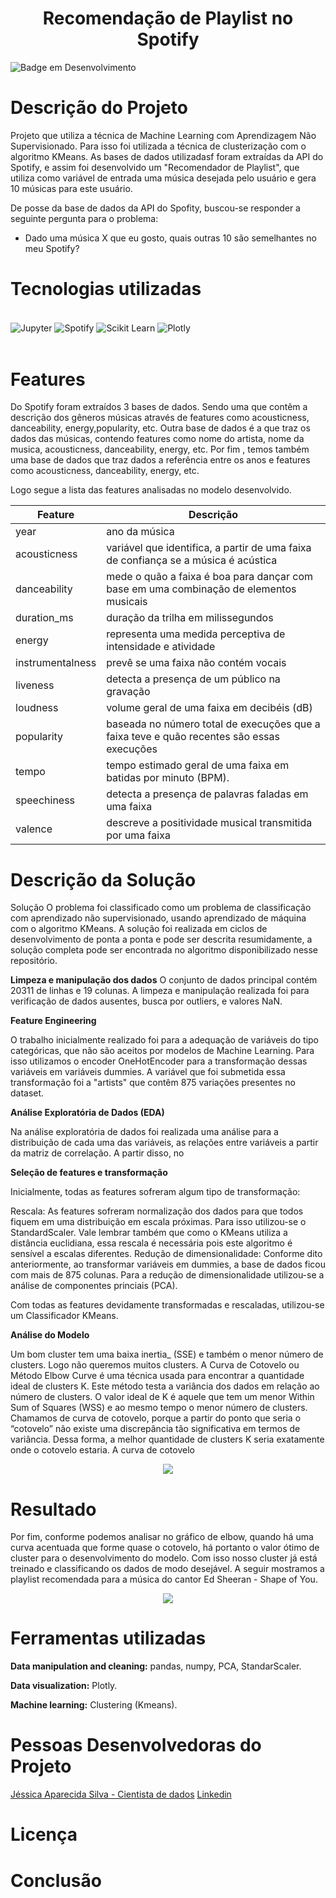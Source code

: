 <h1 align='center'> Recomendação de Playlist no Spotify </h1>

<!-- <h4 align="center"> 
    :construction:  Projeto em construção  :construction:
</h4>
 -->

![Badge em Desenvolvimento](http://img.shields.io/static/v1?label=STATUS&message=EM%20DESENVOLVIMENTO&color=GREEN&style=for-the-badge)

# Descrição do Projeto 

Projeto que utiliza a técnica de Machine Learning com Aprendizagem Não Supervisionado. Para isso foi utilizada a técnica de clusterização com o algoritmo KMeans. As bases de dados utilizadasf foram extraídas da API do Spotify, e assim foi desenvolvido um "Recomendador de Playlist", que utiliza como variável de entrada uma música desejada pelo usuário e gera 10 músicas para este usuário.

De posse da base de dados da API do Spofity, buscou-se responder a seguinte pergunta para o problema:

* Dado uma música X que eu gosto, quais outras 10 são semelhantes no meu Spotify?

# Tecnologias utilizadas
<div style="display: inline_block"><br/>
    <img align="center" alt="Jupyter" src="https://img.shields.io/badge/Jupyter-F37626.svg?&style=for-the-badge&logo=Jupyter&logoColor=white" />  
    <img align="center" alt="Spotify" src="https://img.shields.io/badge/Spotify-1ED760?&style=for-the-badge&logo=spotify&logoColor=white" />  
    <img align="center" alt="Scikit Learn" src="https://img.shields.io/badge/scikit_learn-F7931E?style=for-the-badge&logo=scikit-learn&logoColor=white" /> 
    <img align="center" alt="Plotly" src="https://img.shields.io/badge/Plotly-239120?style=for-the-badge&logo=plotly&logoColor=white" />
</div><br/>

# Features
Do Spotify foram extraídos 3 bases de dados. Sendo uma que contêm a descrição dos gêneros músicas através de features como acousticness, danceability, energy,popularity, etc. Outra base de dados é a que traz os dados das músicas, contendo features como nome do artista, nome da musica, acousticness, danceability, energy, etc. Por fim , temos também uma base de dados que traz dados a referência entre os anos e features como acousticness, danceability, energy, etc. 

Logo segue a lista das features analisadas no modelo desenvolvido. 

| Feature  | Descrição |
| ------------- | ------------- |
| year  | ano da música |
| acousticness  | variável que identifica, a partir de uma faixa de confiança se a música é acústica  |
| danceability | mede o quão a faixa é boa para dançar com base em uma combinação de elementos musicais |
| duration_ms | duração da trilha em milissegundos |
| energy | representa uma medida perceptiva de intensidade e atividade |
| instrumentalness | prevê se uma faixa não contém vocais |
| liveness | detecta a presença de um público na gravação |
| loudness | volume geral de uma faixa em decibéis (dB) |
| popularity | baseada no número total de execuções que a faixa teve e quão recentes são essas execuções |
| tempo | tempo estimado geral de uma faixa em batidas por minuto (BPM). |
| speechiness | detecta a presença de palavras faladas em uma faixa |
| valence | descreve a positividade musical transmitida por uma faixa |

# Descrição da Solução 

Solução 
O problema foi classificado como um problema de classificação com aprendizado não supervisionado, usando aprendizado de máquina com o algoritmo KMeans. A solução foi realizada em ciclos de desenvolvimento de ponta a ponta e pode ser descrita resumidamente, a solução completa pode ser encontrada no algoritmo disponibilizado nesse repositório.

**Limpeza e manipulação dos dados**
O conjunto de dados principal contém 20311 de linhas e 19 colunas. A limpeza e manipulação realizada foi para verificação de dados ausentes, busca por outliers, e valores NaN. 

**Feature Engineering**

O trabalho inicialmente realizado foi para a adequação de variáveis do tipo categóricas, que não são aceitos por modelos de Machine Learning. Para isso utilizamos o encoder OneHotEncoder para a transformação dessas variáveis em variáveis dummies. A variável que foi submetida essa transformação foi a "artists" que contêm 875 variações presentes no dataset. 

**Análise Exploratória de Dados (EDA)**

Na análise exploratória de dados foi realizada uma análise para a distribuição de cada uma das variáveis, as relações entre variáveis a partir da matriz de correlação. A partir disso, no

**Seleção de features e transformação**

Inicialmente, todas as features sofreram algum tipo de transformação:

Rescala: As features sofreram normalização dos dados para que todos fiquem em uma distribuição em escala próximas. Para isso utilizou-se o StandardScaler. Vale lembrar também que como o KMeans utiliza a distância euclidiana, essa rescala é necessária pois este algoritmo é sensível a escalas diferentes. 
Redução de dimensionalidade: Conforme dito anteriormente, ao transformar variáveis em dummies, a base de dados ficou com mais de 875 colunas. Para a redução de dimensionalidade utilizou-se a análise de componentes princiais (PCA).

Com todas as features devidamente transformadas e rescaladas, utilizou-se um Classificador KMeans.

**Análise do Modelo**

Um bom cluster tem uma baixa inertia_ (SSE) e também o menor número de clusters. Logo não queremos muitos clusters. A Curva de Cotovelo ou Método Elbow Curve é uma técnica usada para encontrar a quantidade ideal de clusters K. Este método testa a variância dos dados em relação ao número de clusters. O valor ideal de K é aquele que tem um menor Within Sum of Squares (WSS) e ao mesmo tempo o menor número de clusters. Chamamos de curva de cotovelo, porque a partir do ponto que seria o “cotovelo” não existe uma discrepância tão significativa em termos de variância. Dessa forma, a melhor quantidade de clusters K seria exatamente onde o cotovelo estaria. A curva de cotovelo 

<p align="center">
  <img src="img_elbow" />
</p>

# Resultado

Por fim, conforme podemos analisar no gráfico de elbow, quando há uma curva acentuada que forme quase o cotovelo, há portanto o valor ótimo de cluster para o desenvolvimento do modelo. Com isso nosso cluster já está treinado e classificando os dados de modo desejável. A seguir mostramos a playlist recomendada para a música do cantor Ed Sheeran - Shape of You.

<p align="center">
  <img src="playlist-ed-sheeran" />
</p>

# Ferramentas utilizadas 

**Data manipulation and cleaning:** pandas, numpy, PCA, StandarScaler.

**Data visualization:** Plotly.

**Machine learning:** Clustering (Kmeans).

# Pessoas Desenvolvedoras do Projeto

<a href="https://github.com/jesapsilva">Jéssica Aparecida Silva - Cientista de dados</a>
<a href="https://www.linkedin.com/in/jessica-aparecida-silva/">Linkedin</a>

# Licença

# Conclusão
